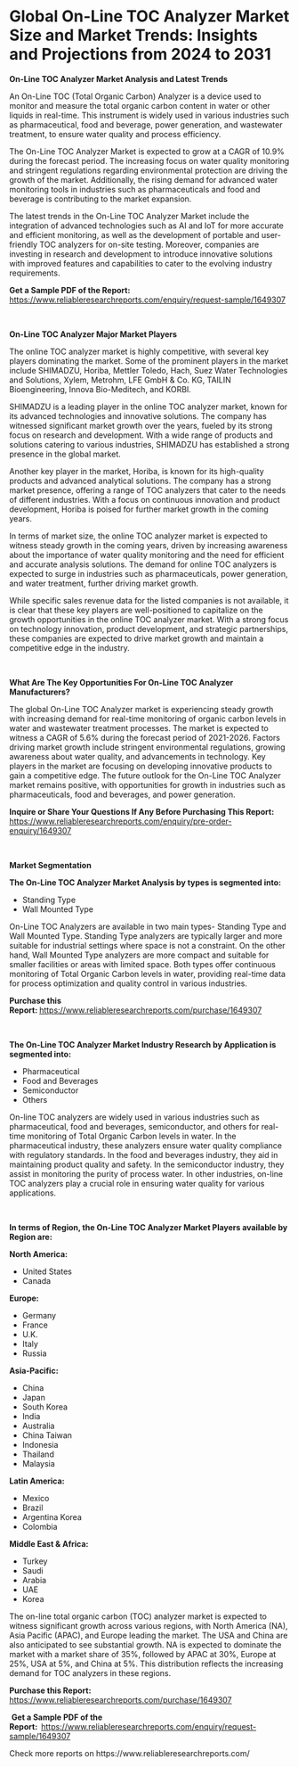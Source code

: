 <p><h1>Global On-Line TOC Analyzer Market Size and Market Trends: Insights and Projections from 2024 to 2031</h1></p><p><strong>On-Line TOC Analyzer Market Analysis and Latest Trends</strong></p>
<p><p>An On-Line TOC (Total Organic Carbon) Analyzer is a device used to monitor and measure the total organic carbon content in water or other liquids in real-time. This instrument is widely used in various industries such as pharmaceutical, food and beverage, power generation, and wastewater treatment, to ensure water quality and process efficiency.</p><p>The On-Line TOC Analyzer Market is expected to grow at a CAGR of 10.9% during the forecast period. The increasing focus on water quality monitoring and stringent regulations regarding environmental protection are driving the growth of the market. Additionally, the rising demand for advanced water monitoring tools in industries such as pharmaceuticals and food and beverage is contributing to the market expansion.</p><p>The latest trends in the On-Line TOC Analyzer Market include the integration of advanced technologies such as AI and IoT for more accurate and efficient monitoring, as well as the development of portable and user-friendly TOC analyzers for on-site testing. Moreover, companies are investing in research and development to introduce innovative solutions with improved features and capabilities to cater to the evolving industry requirements.</p></p>
<p><strong>Get a Sample PDF of the Report:&nbsp;</strong> <a href="https://www.reliableresearchreports.com/enquiry/request-sample/1649307">https://www.reliableresearchreports.com/enquiry/request-sample/1649307</a></p>
<p>&nbsp;</p>
<p><strong>On-Line TOC Analyzer Major Market Players</strong></p>
<p><p>The online TOC analyzer market is highly competitive, with several key players dominating the market. Some of the prominent players in the market include SHIMADZU, Horiba, Mettler Toledo, Hach, Suez Water Technologies and Solutions, Xylem, Metrohm, LFE GmbH & Co. KG, TAILIN Bioengineering, Innova Bio-Meditech, and KORBI.</p><p>SHIMADZU is a leading player in the online TOC analyzer market, known for its advanced technologies and innovative solutions. The company has witnessed significant market growth over the years, fueled by its strong focus on research and development. With a wide range of products and solutions catering to various industries, SHIMADZU has established a strong presence in the global market.</p><p>Another key player in the market, Horiba, is known for its high-quality products and advanced analytical solutions. The company has a strong market presence, offering a range of TOC analyzers that cater to the needs of different industries. With a focus on continuous innovation and product development, Horiba is poised for further market growth in the coming years.</p><p>In terms of market size, the online TOC analyzer market is expected to witness steady growth in the coming years, driven by increasing awareness about the importance of water quality monitoring and the need for efficient and accurate analysis solutions. The demand for online TOC analyzers is expected to surge in industries such as pharmaceuticals, power generation, and water treatment, further driving market growth.</p><p>While specific sales revenue data for the listed companies is not available, it is clear that these key players are well-positioned to capitalize on the growth opportunities in the online TOC analyzer market. With a strong focus on technology innovation, product development, and strategic partnerships, these companies are expected to drive market growth and maintain a competitive edge in the industry.</p></p>
<p>&nbsp;</p>
<p><strong>What Are The Key Opportunities For On-Line TOC Analyzer Manufacturers?</strong></p>
<p><p>The global On-Line TOC Analyzer market is experiencing steady growth with increasing demand for real-time monitoring of organic carbon levels in water and wastewater treatment processes. The market is expected to witness a CAGR of 5.6% during the forecast period of 2021-2026. Factors driving market growth include stringent environmental regulations, growing awareness about water quality, and advancements in technology. Key players in the market are focusing on developing innovative products to gain a competitive edge. The future outlook for the On-Line TOC Analyzer market remains positive, with opportunities for growth in industries such as pharmaceuticals, food and beverages, and power generation.</p></p>
<p><strong>Inquire or Share Your Questions If Any Before Purchasing This Report:</strong> <a href="https://www.reliableresearchreports.com/enquiry/pre-order-enquiry/1649307">https://www.reliableresearchreports.com/enquiry/pre-order-enquiry/1649307</a></p>
<p>&nbsp;</p>
<p><strong>Market Segmentation</strong></p>
<p><strong>The On-Line TOC Analyzer Market Analysis by types is segmented into:</strong></p>
<p><ul><li>Standing Type</li><li>Wall Mounted Type</li></ul></p>
<p><p>On-Line TOC Analyzers are available in two main types- Standing Type and Wall Mounted Type. Standing Type analyzers are typically larger and more suitable for industrial settings where space is not a constraint. On the other hand, Wall Mounted Type analyzers are more compact and suitable for smaller facilities or areas with limited space. Both types offer continuous monitoring of Total Organic Carbon levels in water, providing real-time data for process optimization and quality control in various industries.</p></p>
<p><strong>Purchase this Report:&nbsp;</strong><a href="https://www.reliableresearchreports.com/purchase/1649307">https://www.reliableresearchreports.com/purchase/1649307</a></p>
<p>&nbsp;</p>
<p><strong>The On-Line TOC Analyzer Market Industry Research by Application is segmented into:</strong></p>
<p><ul><li>Pharmaceutical</li><li>Food and Beverages</li><li>Semiconductor</li><li>Others</li></ul></p>
<p><p>On-line TOC analyzers are widely used in various industries such as pharmaceutical, food and beverages, semiconductor, and others for real-time monitoring of Total Organic Carbon levels in water. In the pharmaceutical industry, these analyzers ensure water quality compliance with regulatory standards. In the food and beverages industry, they aid in maintaining product quality and safety. In the semiconductor industry, they assist in monitoring the purity of process water. In other industries, on-line TOC analyzers play a crucial role in ensuring water quality for various applications.</p></p>
<p>&nbsp;</p>
<p><strong>In terms of Region, the On-Line TOC Analyzer Market Players available by Region are:</strong></p>
<p>
    <p> <strong> North America: </strong>
        <ul>
            <li>United States</li>
            <li>Canada</li>
        </ul>
        </p> 
    <p> <strong> Europe: </strong>
        <ul>
            <li>Germany</li>
            <li>France</li>
            <li>U.K.</li>
            <li>Italy</li>
            <li>Russia</li>
        </ul>
        </p> 
    <p> <strong> Asia-Pacific: </strong>
        <ul>
            <li>China</li>
            <li>Japan</li>
            <li>South Korea</li>
            <li>India</li>
            <li>Australia</li>
            <li>China Taiwan</li>
            <li>Indonesia</li>
            <li>Thailand</li>
            <li>Malaysia</li>
        </ul>
        </p> 
    <p> <strong> Latin America: </strong>
        <ul>
            <li>Mexico</li>
            <li>Brazil</li>
            <li>Argentina Korea</li>
            <li>Colombia</li>
        </ul>
        </p> 
    <p> <strong> Middle East & Africa: </strong>
        <ul>
            <li>Turkey</li>
            <li>Saudi</li>
            <li>Arabia</li>
            <li>UAE</li>
            <li>Korea</li>
        </ul>
    </p>
    </p>
<p><p>The on-line total organic carbon (TOC) analyzer market is expected to witness significant growth across various regions, with North America (NA), Asia Pacific (APAC), and Europe leading the market. The USA and China are also anticipated to see substantial growth. NA is expected to dominate the market with a market share of 35%, followed by APAC at 30%, Europe at 25%, USA at 5%, and China at 5%. This distribution reflects the increasing demand for TOC analyzers in these regions.</p></p>
<p><strong>Purchase this Report: </strong><a href="https://www.reliableresearchreports.com/purchase/1649307">https://www.reliableresearchreports.com/purchase/1649307</a></p>
<p>&nbsp;<strong>Get a Sample PDF of the Report:&nbsp;&nbsp;</strong><a href="https://www.reliableresearchreports.com/enquiry/request-sample/1649307">https://www.reliableresearchreports.com/enquiry/request-sample/1649307</a></p>
<p><strong></strong></p>
<p>Check more reports on https://www.reliableresearchreports.com/</p>